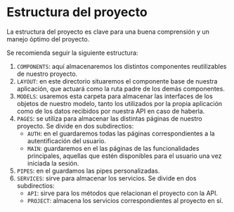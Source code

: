 # Estructura del proyecto

La estructura del proyecto es clave para una buena comprensión y un manejo óptimo del proyecto.

Se recomienda seguir la siguiente estructura:

1. `COMPONENTS`: aquí almacenaremos los distintos componentes reutilizables de nuestro proyecto.
2. `LAYOUT`: en este directorio situaremos el componente base de nuestra aplicación, que actuará como la ruta padre de
   los demás componentes.
3. `MODELS`: usaremos esta carpeta para almacenar las interfaces de los objetos de nuestro modelo, tanto los utilizados
   por la propia aplicación como de los datos recibidos por nuestra API en caso de haberla.
4. `PAGES`: se utiliza para almacenar las distintas páginas de nuestro proyecto. Se divide en dos subdirectios:
    - `AUTH`: en el guardaremos todas las páginas correspondientes a la autentificación del usuario.
    - `MAIN`: guardaremos en el las páginas de las funcionalidades principales, aquellas que estén disponibles para el
      usuario una vez iniciada la sesión.
5. `PIPES`: en el guardamos las pipes personalizadas.
6. `SERVICES`: sirve para almacenar los servicios. Se divide en dos subdirectios:
    - `API`: sirve para los métodos que relacionan el proyecto con la API.
    - `PROJECT`: almacena los servicios correspondientes al proyecto en sí.